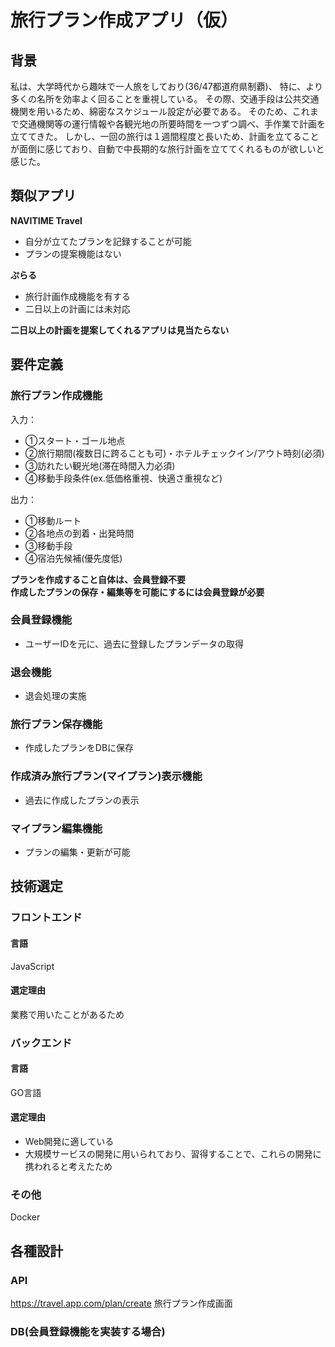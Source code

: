# 旅行プラン作成アプリ（仮）

## 背景
私は、大学時代から趣味で一人旅をしており(36/47都道府県制覇)、
特に、より多くの名所を効率よく回ることを重視している。
その際、交通手段は公共交通機関を用いるため、綿密なスケジュール設定が必要である。
そのため、これまで交通機関等の運行情報や各観光地の所要時間を一つずつ調べ、手作業で計画を立ててきた。
しかし、一回の旅行は１週間程度と長いため、計画を立てることが面倒に感じており、自動で中長期的な旅行計画を立ててくれるものが欲しいと感じた。

## 類似アプリ
**NAVITIME Travel**
* 自分が立てたプランを記録することが可能
* プランの提案機能はない

**ぷらる**
* 旅行計画作成機能を有する
* 二日以上の計画には未対応

**二日以上の計画を提案してくれるアプリは見当たらない**

## 要件定義
### 旅行プラン作成機能
入力： 
* ①スタート・ゴール地点
* ②旅行期間(複数日に跨ることも可)・ホテルチェックイン/アウト時刻(必須)
* ③訪れたい観光地(滞在時間入力必須)
* ④移動手段条件(ex.低価格重視、快適さ重視など)

出力：
* ①移動ルート
* ②各地点の到着・出発時間
* ③移動手段
* ④宿泊先候補(優先度低)

**プランを作成すること自体は、会員登録不要<br>
作成したプランの保存・編集等を可能にするには会員登録が必要**

### 会員登録機能
* ユーザーIDを元に、過去に登録したプランデータの取得
### 退会機能
* 退会処理の実施
### 旅行プラン保存機能
* 作成したプランをDBに保存
### 作成済み旅行プラン(マイプラン)表示機能
* 過去に作成したプランの表示
### マイプラン編集機能
* プランの編集・更新が可能


## 技術選定

### フロントエンド
#### 言語
JavaScript
#### 選定理由
業務で用いたことがあるため

### バックエンド
#### 言語
GO言語
#### 選定理由
* Web開発に適している
* 大規模サービスの開発に用いられており、習得することで、これらの開発に携われると考えたため

### その他
Docker


## 各種設計
### API
https://travel.app.com/plan/create 旅行プラン作成画面
### DB(会員登録機能を実装する場合)

